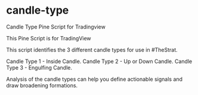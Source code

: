 # candle-type
Candle Type Pine Script for Tradingview

This Pine Script is for TradingView

This script identifies the 3 different candle types for use in #TheStrat.

Candle Type 1 - Inside Candle.
Candle Type 2 - Up or Down Candle.
Candle Type 3 - Engulfing Candle.

Analysis of the candle types can help you define actionable signals and draw broadening formations.
